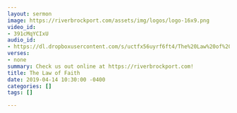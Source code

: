 ```yaml
---
layout: sermon
image: https://riverbrockport.com/assets/img/logos/logo-16x9.png
video_id:
- 391cMqYCIxU
audio_id:
- https://dl.dropboxusercontent.com/s/uctfx56uyrf6ft4/The%20Law%20of%20Faith.mp3?dl=0
verses:
- none
summary: Check us out online at https://riverbrockport.com!
title: The Law of Faith
date: 2019-04-14 10:30:00 -0400
categories: []
tags: []

---
```

